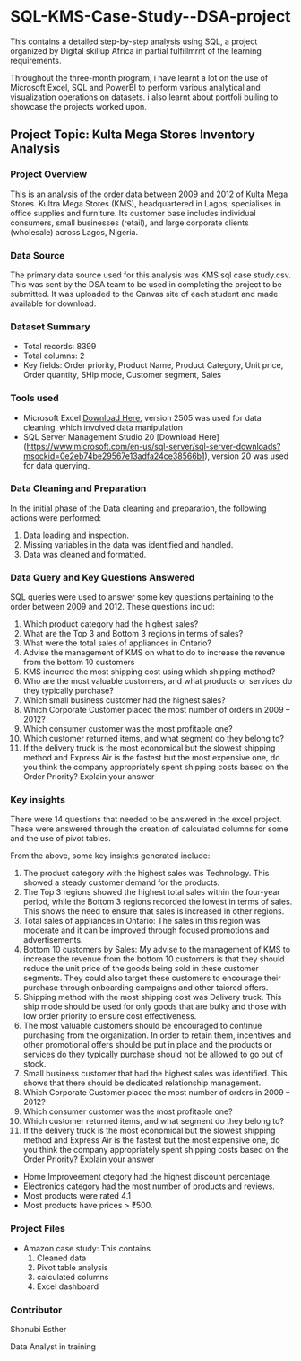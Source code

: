 # SQL-KMS-Case-Study--DSA-project

This contains a detailed step-by-step analysis using SQL, a project organized by Digital skillup Africa in partial fulfillmrnt of the learning requirements.

Throughout the three-month program, i have learnt a lot on the use of Microsoft Excel, SQL and PowerBI to perform various analytical and visualization operations on datasets. i also learnt about portfoli builing to showcase the projects worked upon.

## Project Topic: Kulta Mega Stores Inventory Analysis 

### Project Overview
This is an analysis of the order data between 2009 and 2012 of Kulta Mega Stores. Kultra Mega Stores (KMS), headquartered in Lagos, specialises in office supplies and 
furniture. Its customer base includes individual consumers, small businesses (retail), and large corporate clients (wholesale) across Lagos, Nigeria. 

### Data Source

The primary data source used for this analysis was KMS sql case study.csv. This was sent by the DSA team to be used in completing the project to be submitted. It was uploaded to the Canvas site of each student and made available for download.

### Dataset Summary

- Total records: 8399
- Total columns: 2
- Key fields: Order priority, Product Name, Product Category, Unit price, Order quantity, SHip mode, Customer segment, Sales

### Tools used

- Microsoft Excel [Download Here](https://www.microsoft.com/en-us/microsoft-365/download-office?msockid=0e2eb74be29567e13adfa24ce38566b), version 2505 was used for data cleaning, which involved data manipulation
- SQL Server Management Studio 20 [Download Here] (https://www.microsoft.com/en-us/sql-server/sql-server-downloads?msockid=0e2eb74be29567e13adfa24ce38566b1), version 20 was used for data querying. 

### Data Cleaning and Preparation

In the initial phase of the Data cleaning and preparation, the following actions were performed:

1. Data loading and inspection.
2. Missing variables in the data was identified and handled.
3. Data was cleaned and formatted.

### Data Query and Key Questions Answered

SQL queries were used to answer some key questions pertaining to the order between 2009 and 2012. These questions includ:

1. Which product category had the highest sales? 
2. What are the Top 3 and Bottom 3 regions in terms of sales? 
3. What were the total sales of appliances in Ontario? 
4. Advise the management of KMS on what to do to increase the revenue from the bottom 
10 customers 
5. KMS incurred the most shipping cost using which shipping method?
6. Who are the most valuable customers, and what products or services do they typically purchase? 
7. Which small business customer had the highest sales? 
8. Which Corporate Customer placed the most number of orders in 2009 – 2012? 
9. Which consumer customer was the most profitable one? 
10. Which customer returned items, and what segment do they belong to? 
11. If the delivery truck is the most economical but the slowest shipping method and Express Air is the fastest but the most expensive one, do you think the company 
appropriately spent shipping costs based on the Order Priority? Explain your answer 

### Key insights

There were 14 questions that needed to be answered in the excel project. These were answered through the creation of calculated columns for some and the use of pivot tables.

From the above, some key insights generated include:

1. The product category with the highest sales was Technology. This showed a steady customer demand for the products. 
2. The Top 3 regions showed the highest total sales within the four-year period, while the Bottom 3 regions recorded the lowest in terms of sales. This shows the need to ensure that sales is increased in other regions.
3. Total sales of appliances in Ontario: The sales in this region was moderate and it can be improved  through focused promotions and advertisements. 
4. Bottom 10 customers by Sales:  My advise to the management of KMS to increase the revenue from the bottom 10 customers is that they should reduce the unit price of the goods being sold in these customer segments. They could also target these customers to encourage their purchase through onboarding campaigns and other taiored offers.
5. Shipping method with the most shipping cost was Delivery truck. This ship mode should be used for only goods that are bulky and those with low order priority to ensure cost effectiveness.
6. The most valuable customers should be encouraged to continue purchasing from the organization. In order to retain them, incentives and other promotional offers should be put in place and the products or services do they typically purchase should not be allowed to go out of stock.
7. Small business customer that had the highest sales was identified. This shows that there should be dedicated relationship management.
8. Which Corporate Customer placed the most number of orders in 2009 – 2012? 
9. Which consumer customer was the most profitable one? 
10. Which customer returned items, and what segment do they belong to? 
11. If the delivery truck is the most economical but the slowest shipping method and Express Air is the fastest but the most expensive one, do you think the company 
appropriately spent shipping costs based on the Order Priority? Explain your answer



- Home Improveement ctegory had the highest discount percentage.
- Electronics category had the most number of products and reviews.
- Most products were rated 4.1
- Most products have prices > ₹500.

### Project Files

- Amazon case study: This contains
    1. Cleaned data
    2. Pivot table analysis
    3. calculated columns
    4. Excel dashboard
 
### Contributor

Shonubi Esther

Data Analyst in training




